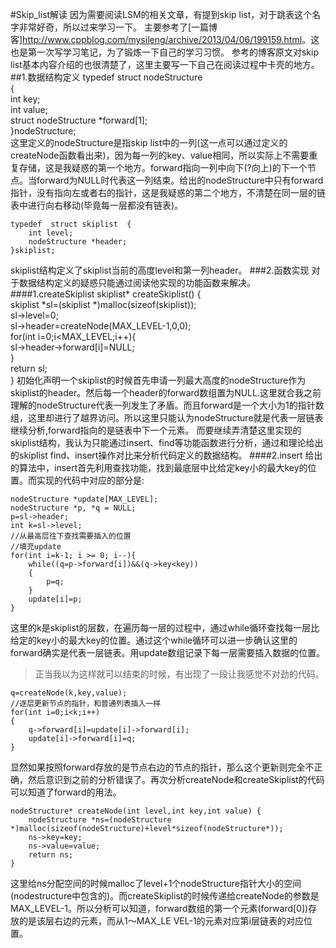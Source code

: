 #Skip_list解读
因为需要阅读LSM的相关文章，有提到skip list，对于跳表这个名字非常好奇，所以过来学习一下。
主要参考了[一篇博客]<http://www.cppblog.com/mysileng/archive/2013/04/06/199159.html>。这也是第一次写学习笔记，为了锻炼一下自己的学习习惯。
参考的博客原文对skip list基本内容介绍的也很清楚了，这里主要写一下自己在阅读过程中卡壳的地方。
##1.数据结构定义
    typedef  struct nodeStructure  
    {  
        int key;  
        int value;    
        struct nodeStructure *forward[1];  
    }nodeStructure;  
这里定义的nodeStructure是指skip list中的一列(这一点可以通过定义的createNode函数看出来)，因为每一列的key、value相同，所以实际上不需要重复存储，这是我疑惑的第一个地方。forward指向一列中向下(?向上)的下一个节点。当forward为NULL时代表这一列结束。给出的nodeStructure中只有forward指针，没有指向左或者右的指针，这是我疑惑的第二个地方，不清楚在同一层的链表中进行向右移动(毕竟每一层都没有链表)。 
    
    typedef  struct skiplist  {  
        int level;    
        nodeStructure *header;  
    }skiplist;  
skiplist结构定义了skiplist当前的高度level和第一列header。
###2.函数实现
对于数据结构定义的疑惑只能通过阅读他实现的功能函数来解决。
####1.createSkiplist
    skiplist* createSkiplist()  {  
        skiplist *sl=(skiplist *)malloc(sizeof(skiplist));    
        sl->level=0;    
        sl->header=createNode(MAX_LEVEL-1,0,0);    
        for(int i=0;i<MAX_LEVEL;i++){    
            sl->header->forward[i]=NULL;    
        }  
        return sl;  
    }
初始化声明一个skiplist的时候首先申请一列最大高度的nodeStructure作为skiplist的header。然后每一个header的forward数组置为NULL.这里就合我之前理解的nodeStructure代表一列发生了矛盾。而且forward是一个大小为1的指针数组，这里却进行了越界访问。所以这里只能认为nodeStructure就是代表一层链表继续分析,forward指向的是链表中下一个元素。
而要继续弄清楚这里实现的skiplist结构，我认为只能通过insert、find等功能函数进行分析，通过和理论给出的skiplist find、insert操作对比来分析代码定义的数据结构。
####2.insert
给出的算法中，insert首先利用查找功能，找到最底层中比给定key小的最大key的位置。而实现的代码中对应的部分是:

    nodeStructure *update[MAX_LEVEL];  
    nodeStructure *p, *q = NULL;  
    p=sl->header;  
    int k=sl->level;  
    //从最高层往下查找需要插入的位置  
    //填充update  
    for(int i=k-1; i >= 0; i--){  
        while((q=p->forward[i])&&(q->key<key))  
        {  
            p=q;  
        }  
        update[i]=p;  
    } 

这里的k是skiplist的层数，在遍历每一层的过程中，通过while循环查找每一层比给定的key小的最大key的位置。通过这个while循环可以进一步确认这里的forward确实是代表一层链表。用update数组记录下每一层需要插入数据的位置。

>正当我以为这样就可以结束的时候，有出现了一段让我感觉不对劲的代码。

    q=createNode(k,key,value);  
    //逐层更新节点的指针，和普通列表插入一样  
    for(int i=0;i<k;i++)  
    {  
        q->forward[i]=update[i]->forward[i];  
        update[i]->forward[i]=q;  
    }  

显然如果按照forward存放的是节点右边的节点的指针，那么这个更新则完全不正确，然后意识到之前的分析错误了。再次分析createNode和createSkiplist的代码可以知道了forward的用法。

    nodeStructure* createNode(int level,int key,int value) {        
        nodeStructure *ns=(nodeStructure *)malloc(sizeof(nodeStructure)+level*sizeof(nodeStructure*));    
        ns->key=key;    
        ns->value=value;    
        return ns;    
    } 

这里给ns分配空间的时候malloc了level+1个nodeStructure指针大小的空间(nodestructure中包含的)。而createSkiplist的时候传递给createNode的参数是MAX_LEVEL-1。所以分析可以知道，forward数组的第一个元素(forward\[0\])存放的是该层右边的元素，而从1～MAX_LE
VEL-1的元素对应第i层链表的对应位置。